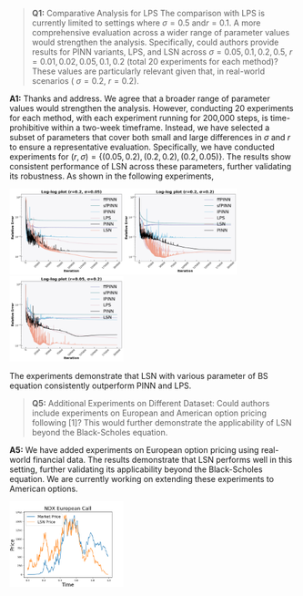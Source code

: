 >**Q1:**  Comparative Analysis for LPS 
The comparison with LPS is currently limited to settings where $\sigma=0.5$ and$r=0.1$. A more comprehensive evaluation across a wider range of parameter values would strengthen the analysis. Specifically, could authors provide results for PINN variants, LPS, and LSN across $\sigma=0.05, 0.1, 0.2, 0.5$, $r=0.01, 0.02, 0.05, 0.1, 0.2$ (total 20 experiments for each method)? These values are particularly relevant given that, in real-world scenarios ( $\sigma=0.2$, $r=0.2$).


**A1:** Thanks and address. We agree that a broader range of parameter values would strengthen the analysis. However, conducting 20 experiments for each method, with each experiment running for 200,000 steps, is time-prohibitive within a two-week timeframe. Instead, we have selected a subset of parameters that cover both small and large differences in $\sigma$ and $r$ to ensure a representative evaluation. Specifically, we have conducted experiments for $(r, \sigma)=\{(0.05, 0.2), (0.2, 0.2), (0.2, 0.05)\}$. The results show consistent performance of LSN across these parameters, further validating its robustness. As shown in the following experiments,

<img src=https://github.com/Anonymous3244/LSN_review/blob/main/Fig/r02sigma005l10001l21l301l4001.png width=200 height=150 /><img src=https://github.com/Anonymous3244/LSN_review/blob/main/Fig/r02sigma02l10001l21l301l4001.png width=200 height=150 /><img src=https://github.com/Anonymous3244/LSN_review/blob/main/Fig/r005simga02l10001l21l301l4001.png width=200 height=150 />


The experiments demonstrate that LSN with various parameter of BS equation consistently outperform PINN and LPS.

>**Q5:** Additional Experiments on Different Dataset: Could authors include experiments on European and American option pricing following [1]? This would further demonstrate the applicability of LSN beyond the Black-Scholes equation.  

**A5:**  We have added experiments on European option pricing using real-world financial data. The results demonstrate that LSN performs well in this setting, further validating its applicability beyond the Black-Scholes equation. We are currently working on extending these experiments to American options.

<img src=https://github.com/Anonymous3244/LSN_review/blob/main/Fig/market.png width=200 height=150 />
